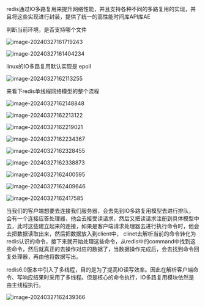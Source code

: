 redis通过IO多路复用来提升网络性能，并且支持各种不同的多路复用的实现，并且将这些实现进行封装，提供了统一的高性能时间库API库AE

判断当前环境，是否支持哪个文件

![image-20240327161719243](https://gitee.com/dongguo4812_admin/image/raw/master/image/202403271617668.png)



![image-20240327161404234](https://gitee.com/dongguo4812_admin/image/raw/master/image/202403271614449.png)

linux的IO多路复用默认实现是 epoll

![image-20240327162113255](https://gitee.com/dongguo4812_admin/image/raw/master/image/202403271621818.png)

来看下redis单线程网络模型的整个流程

![image-20240327162148848](https://gitee.com/dongguo4812_admin/image/raw/master/image/202403271621890.png)

![image-20240327162213122](https://gitee.com/dongguo4812_admin/image/raw/master/image/202403271622362.png)

![image-20240327162219021](https://gitee.com/dongguo4812_admin/image/raw/master/image/202403271622042.png)

![image-20240327162234367](https://gitee.com/dongguo4812_admin/image/raw/master/image/202403271622276.png)

![image-20240327162328455](https://gitee.com/dongguo4812_admin/image/raw/master/image/202403271623434.png)

![image-20240327162338873](https://gitee.com/dongguo4812_admin/image/raw/master/image/202403271623117.png)

![image-20240327162400595](https://gitee.com/dongguo4812_admin/image/raw/master/image/202403271624792.png)

![image-20240327162409646](https://gitee.com/dongguo4812_admin/image/raw/master/image/202403271624657.png)

![image-20240327162417585](https://gitee.com/dongguo4812_admin/image/raw/master/image/202403271624597.png)

当我们的客户端想要去连接我们服务器，会去先到IO多路复用模型去进行排队，会有一个连接应答处理器，他会去接受读请求，然后又把读请求注册到具体模型中去，此时这些建立起来的连接，如果是客户端请求处理器去进行执行命令时，他会去把数据读取出来，然后把数据放入到client中， clinet去解析当前的命令转化为redis认识的命令，接下来就开始处理这些命令，从redis中的command中找到这些命令，然后就真正的去操作对应的数据了，当数据操作完成后，会去找到命令回复处理器，再由他将数据写出。

redis6.0版本中引入了多线程，目的是为了提高IO读写效率。因此在解析客户端命令、写响应结果时采用了多线程。但是核心的命令执行，IO多路复用模块依然是由主线程执行。

![image-20240327162439366](https://gitee.com/dongguo4812_admin/image/raw/master/image/202403271624006.png)